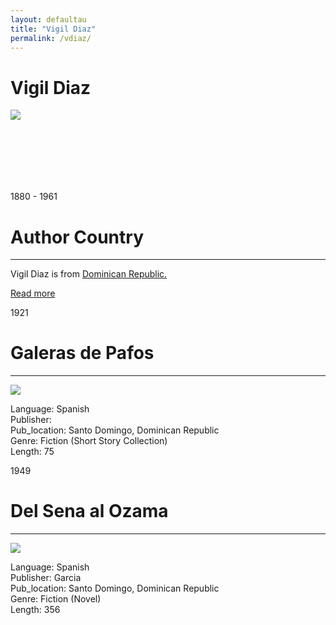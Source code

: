 ```yaml
---
layout: defaultau
title: "Vigil Diaz"
permalink: /vdiaz/
---
```

<!-- partial:index.partial.html -->
<div class="content">
     <h1>Vigil Diaz</h1>
    <div class="quote">
        <div><img src="https://upload.wikimedia.org/wikipedia/commons/a/a9/Vigil_Diaz.jpg" class="logo"></div>
    </div>
    <div class="timeline">
        <div style="padding-bottom:100px;"></div>
        <div class="block">
             <div class="date right"><p class="right"> 1880 - 1961 </p></div>
            <div class="dot"></div>
            <div class="left first">
            <div class="author_country">
                <h1>Author Country</h1><hr>
          <div class="aclocation">  <p>Vigil Diaz is from <a href="{{ site.baseurl }}/9">Dominican Republic.</a></p></div>
              <div class="acreadmore">  <a href="https://en.wikipedia.org/wiki/Otilio_Vigil_D%C3%ADaz" target="_blank">Read more</a></div>
            </div>
            </div>
        <div class="block">
            <div class="date left"><p class="left">1921</p></div>
            <div class="dot"></div>
            <div class="right">
                <h1>Galeras de Pafos</h1><hr>
                <p><img src="https://cdn.vectorstock.com/i/preview-1x/48/06/image-preview-icon-picture-placeholder-vector-31284806.jpg"></p>
                <p>
                Language: Spanish<br/>
                Publisher: <br/>
                Pub_location: Santo Domingo, Dominican Republic<br/>
                Genre: Fiction (Short Story Collection)<br/>
                Length: 75<br/>                   </p>
            </div>
        </div>
       <div class="block">
            <div class="date left"><p class="left">1949</p></div>
            <div class="dot"></div>
            <div class="right">
                <h1>Del Sena al Ozama</h1><hr>
                <p><img src="http://biblioteca.agn.gob.do/cgi-bin/koha/opac-image.pl?thumbnail=1&biblionumber=59675"></p>
                <p>
                Language: Spanish<br/>
                Publisher: Garcia<br/>
                Pub_location: Santo Domingo, Dominican Republic<br/>
                Genre: Fiction (Novel)<br/>
                Length: 356<br/>                   </p>
            </div>
        </div>
  <!-- partial -->
<script src='https://cdnjs.cloudflare.com/ajax/libs/jquery/3.1.1/jquery.min.js'></script><script  src="{{ site.baseurl }}/assets/js/authorscript.js"></script>